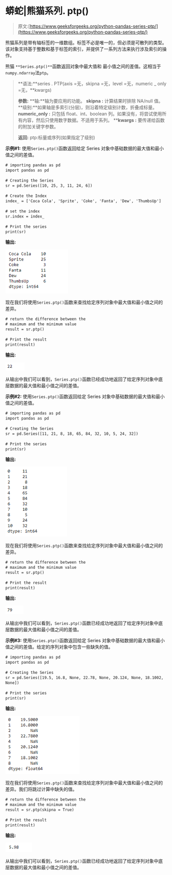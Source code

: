 # 蟒蛇|熊猫系列. ptp()

> 原文:[https://www.geeksforgeeks.org/python-pandas-series-ptp/](https://www.geeksforgeeks.org/python-pandas-series-ptp/)

熊猫系列是带有轴标签的一维数组。标签不必是唯一的，但必须是可散列的类型。该对象支持基于整数和基于标签的索引，并提供了一系列方法来执行涉及索引的操作。

熊猫 `**Series.ptp()**`函数返回对象中最大值和
最小值之间的差值。这相当于`numpy.ndarray`法`ptp`。

> **语法:**series . PTP(axis =无，skipna =无，level =无，numeric _ only =无，**kwargs)
> 
> **参数:**
> **轴:**轴为要应用的功能。
> **skipna :** 计算结果时排除 NA/null 值。
> **级别:**如果轴是多索引(分层)，则沿着特定级别计数，折叠成标量。
> **numeric_only :** 只包括 float、int、boolean 列。如果没有，将尝试使用所有内容，然后只使用数字数据。不适用于系列。
> ****kwargs :** 要传递给函数的附加关键字参数。
> 
> **返回:** ptp:标量或序列(如果指定了级别)

**示例#1:** 使用`Series.ptp()`函数返回给定 Series 对象中基础数据的最大值和最小值之间的差值。

```
# importing pandas as pd
import pandas as pd

# Creating the Series
sr = pd.Series([10, 25, 3, 11, 24, 6])

# Create the Index
index_ = ['Coca Cola', 'Sprite', 'Coke', 'Fanta', 'Dew', 'ThumbsUp']

# set the index
sr.index = index_

# Print the series
print(sr)
```

**输出:**

![](img/dab04769c1239f7411b50876f1fa5e58.png)

现在我们将使用`Series.ptp()`函数来查找给定序列对象中最大值和最小值之间的差异。

```
# return the difference between the 
# maximum and the minimum value
result = sr.ptp()

# Print the result
print(result)
```

**输出:**

![](img/79afa2841a44a6eea8b2ff813154d9f5.png)

从输出中我们可以看到，`Series.ptp()`函数已经成功地返回了给定序列对象中底层数据的最大值和最小值之间的差值。

**示例#2:** 使用`Series.ptp()`函数返回给定 Series 对象中基础数据的最大值和最小值之间的差值。

```
# importing pandas as pd
import pandas as pd

# Creating the Series
sr = pd.Series([11, 21, 8, 18, 65, 84, 32, 10, 5, 24, 32])

# Print the series
print(sr)
```

**输出:**

![](img/d52f8833298554c10ba883da368913f5.png)

现在我们将使用`Series.ptp()`函数来查找给定序列对象中最大值和最小值之间的差异。

```
# return the difference between the 
# maximum and the minimum value
result = sr.ptp()

# Print the result
print(result)
```

**输出:**

![](img/51f33cf08ae7160316253a8fff536695.png)

从输出中我们可以看到，`Series.ptp()`函数已经成功地返回了给定序列对象中底层数据的最大值和最小值之间的差值。

**示例#3:** 使用`Series.ptp()`函数返回给定 Series 对象中基础数据的最大值和最小值之间的差值。给定的序列对象中包含一些缺失的值。

```
# importing pandas as pd
import pandas as pd

# Creating the Series
sr = pd.Series([19.5, 16.8, None, 22.78, None, 20.124, None, 18.1002, None])

# Print the series
print(sr)
```

**输出:**

![](img/f1da4795c32426d8ce1e60f777931fb5.png)

现在我们将使用`Series.ptp()`函数来查找给定序列对象中最大值和最小值之间的差异。我们将跳过计算中缺失的值。

```
# return the difference between the 
# maximum and the minimum value
result = sr.ptp(skipna = True)

# Print the result
print(result)
```

**输出:**

![](img/2ef0e59440efa51d2dfc4be2fd65a2e0.png)

从输出中我们可以看到，`Series.ptp()`函数已经成功地返回了给定序列对象中底层数据的最大值和最小值之间的差值。